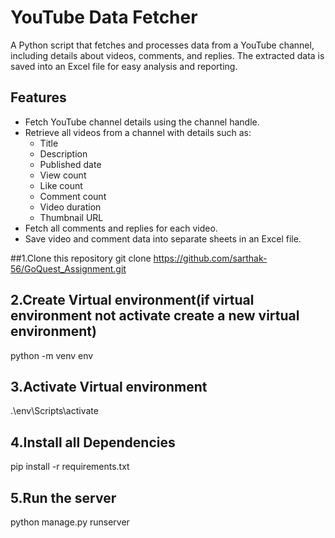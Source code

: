 # YouTube Data Fetcher

A Python script that fetches and processes data from a YouTube channel, including details about videos, comments, and replies. The extracted data is saved into an Excel file for easy analysis and reporting.

## Features

- Fetch YouTube channel details using the channel handle.
- Retrieve all videos from a channel with details such as:
  - Title
  - Description
  - Published date
  - View count
  - Like count
  - Comment count
  - Video duration
  - Thumbnail URL
- Fetch all comments and replies for each video.
- Save video and comment data into separate sheets in an Excel file.

##1.Clone this repository
   git clone https://github.com/sarthak-56/GoQuest_Assignment.git
   
## 2.Create Virtual environment(if virtual environment not activate create a new virtual environment)
   python -m venv env
   
## 3.Activate Virtual environment
   .\env\Scripts\activate
   
## 4.Install all Dependencies
   pip install -r requirements.txt
   
## 5.Run the server
   python manage.py runserver 
